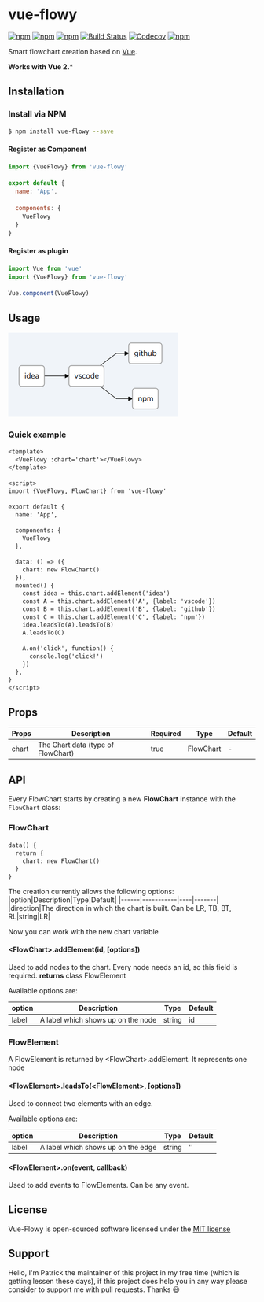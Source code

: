 # vue-flowy

[![npm](https://img.shields.io/npm/v/vue-flowy.svg?style=flat-square)](https://www.npmjs.com/package/vue-flowy)
[![npm](https://img.shields.io/npm/dt/vue-flowy.svg?style=flat-square)](https://www.npmjs.com/package/vue-flowy)
[![npm](https://img.shields.io/npm/dm/vue-flowy.svg?style=flat-square)](https://www.npmjs.com/package/vue-flowy)
[![Build Status](https://img.shields.io/travis/patcher56/vue-flowy.svg?style=flat-square)](https://travis-ci.org/patcher56/vue-flowy)
[![Codecov](https://img.shields.io/codecov/c/github/patcher56/vue-flowy.svg?style=flat-square)](https://codecov.io/gh/patcher56/vue-flowy)
[![npm](https://img.shields.io/npm/l/vue-flowy.svg?style=flat-square)](http://opensource.org/licenses/MIT)

Smart flowchart creation based on [Vue](https://vuejs.org/).

**Works with Vue 2.***

## Installation

### Install via NPM
```sh
$ npm install vue-flowy --save
```

#### Register as Component
```js
import {VueFlowy} from 'vue-flowy'

export default {
  name: 'App',

  components: {
    VueFlowy
  }
}
```

#### Register as plugin
```js
import Vue from 'vue'
import {VueFlowy} from 'vue-flowy'

Vue.component(VueFlowy)
```

## Usage

![screenshot](screenshot.png "Screenshot of a simple VueFlowy Chart")

### Quick example

```vue
<template>
  <VueFlowy :chart='chart'></VueFlowy>
</template>

<script>
import {VueFlowy, FlowChart} from 'vue-flowy'

export default {
  name: 'App',

  components: {
    VueFlowy
  },

  data: () => ({
    chart: new FlowChart()
  }),
  mounted() {
    const idea = this.chart.addElement('idea')
    const A = this.chart.addElement('A', {label: 'vscode'})
    const B = this.chart.addElement('B', {label: 'github'})
    const C = this.chart.addElement('C', {label: 'npm'})
    idea.leadsTo(A).leadsTo(B)
    A.leadsTo(C)

    A.on('click', function() {
      console.log('click!')
    })
  },
}
</script>
```

## Props
|Props|Description|Required|Type|Default|
|-----|-----------|--------|----|-------|
|chart|The Chart data (type of FlowChart)|true|FlowChart|-|

## API
Every FlowChart starts by creating a new **FlowChart** instance with the `FlowChart` class:

### FlowChart
```vue
data() {
  return {
    chart: new FlowChart()
  }
}
```

The creation currently allows the following options:
|option|Description|Type|Default|
|------|-----------|----|-------|
|direction|The direction in which the chart is built. Can be LR, TB, BT, RL|string|LR|

Now you can work with the new chart variable

#### \<FlowChart>.addElement(id, [options])
Used to add nodes to the chart. Every node needs an id, so this field is required.
**returns** class FlowElement

Available options are:

|option|Description|Type|Default|
|------|-----------|----|-------|
|label|A label which shows up on the node|string|id|

### FlowElement
A FlowElement is returned by \<FlowChart>.addElement. It represents one node

#### \<FlowElement>.leadsTo(\<FlowElement>, [options])
Used to connect two elements with an edge.

Available options are:

|option|Description|Type|Default|
|------|-----------|----|-------|
|label|A label which shows up on the edge|string|''|

#### \<FlowElement>.on(event, callback)
Used to add events to FlowElements. Can be any event.

## License

Vue-Flowy is open-sourced software licensed under the [MIT license](http://opensource.org/licenses/MIT)

## Support
Hello, I'm Patrick the maintainer of this project in my free time (which is getting lessen these days), if this project does help you in any way please consider to support me with pull requests. Thanks :smiley:
